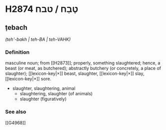 # H2874 טֶבַח / טבח

## ṭebach

_(teh'-bakh | teh-BA | teh-VAHK)_

### Definition

masculine noun; from [[H2873]]; properly, something slaughtered; hence, a beast (or meat, as butchered); abstractly butchery (or concretely, a place of slaughter); [[lexicon-key|×]] beast, slaughter, [[lexicon-key|×]] slay, [[lexicon-key|×]] sore.

- slaughter, slaughtering, animal
    - slaughtering, slaughter (of animals)
    - slaughter (figuratively)
### See also

[[G4968]]

